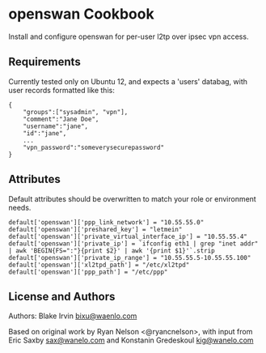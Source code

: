 openswan Cookbook
=================
Install and configure openswan for per-user l2tp over ipsec vpn access.

Requirements
------------
Currently tested only on Ubuntu 12, and expects a 'users' databag, with user records formatted like this:

    {
        "groups":["sysadmin", "vpn"],
        "comment":"Jane Doe",
        "username":"jane",
        "id":"jane",
        ...
        "vpn_password":"someverysecurepassword"
    }


Attributes
----------
Default attributes should be overwritten to match your role or environment needs.

    default['openswan']['ppp_link_network'] = "10.55.55.0"
    default['openswan']['preshared_key'] = "letmein"
    default['openswan']['private_virtual_interface_ip'] = "10.55.55.4"
    default['openswan']['private_ip'] = `ifconfig eth1 | grep "inet addr" | awk 'BEGIN{FS=":"}{print $2}' | awk '{print $1}'`.strip
    default['openswan']['private_ip_range'] = "10.55.55.5-10.55.55.100"
    default['openswan']['xl2tpd_path'] = "/etc/xl2tpd"
    default['openswan']['ppp_path'] = "/etc/ppp"


License and Authors
-------------------
Authors: Blake Irvin <bixu@waenlo.com>

Based on original work by Ryan Nelson <@ryancnelson>, with input from Eric Saxby <sax@wanelo.com> and Konstanin Gredeskoul <kig@wanelo.com>